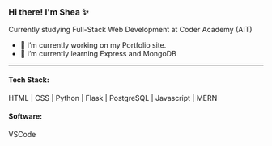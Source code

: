 ### Hi there! I'm Shea ✨

Currently studying Full-Stack Web Development at Coder Academy (AIT)

- 🔭 I’m currently working on my Portfolio site.
- 🌱 I’m currently learning Express and MongoDB

-----------------------------------

#### Tech Stack:
HTML | CSS | Python | Flask | PostgreSQL | Javascript | MERN

#### Software: 
VSCode

<!--
**SheaDuffy13/SheaDuffy13** is a ✨ 🔮 🍂 _special_ ✨ 🐓 🎮 repository because its `README.md` (this file) appears on your GitHub profile.

Here are some ideas to get you started:


- 🌱 I’m currently learning ...
- 👯 I’m looking to collaborate on ...
- 🤔 I’m looking for help with ...
- 💬 Ask me about ...
- 📫 How to reach me: ...
- 😄 Pronouns: ...
- ⚡ Fun fact: ...
-->
